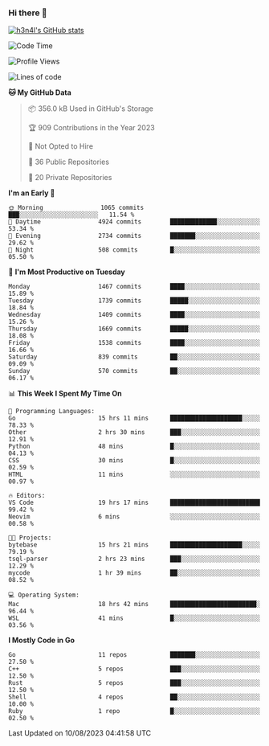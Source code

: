 ### Hi there 👋

[![h3n4l's GitHub stats](https://github-readme-stats.vercel.app/api?username=h3n4l&count_private=true&show_icons=true&theme=radical)](https://github.com/h3n4l/github-readme-stats)

<!--START_SECTION:waka-->
![Code Time](http://img.shields.io/badge/Code%20Time-1%2C484%20hrs%2045%20mins-blue)

![Profile Views](http://img.shields.io/badge/Profile%20Views-3-blue)

![Lines of code](https://img.shields.io/badge/From%20Hello%20World%20I%27ve%20Written-2.7%20million%20lines%20of%20code-blue)

**🐱 My GitHub Data** 

> 📦 356.0 kB Used in GitHub's Storage 
 > 
> 🏆 909 Contributions in the Year 2023
 > 
> 🚫 Not Opted to Hire
 > 
> 📜 36 Public Repositories 
 > 
> 🔑 20 Private Repositories 
 > 
**I'm an Early 🐤** 

```text
🌞 Morning                1065 commits        ███░░░░░░░░░░░░░░░░░░░░░░   11.54 % 
🌆 Daytime                4924 commits        █████████████░░░░░░░░░░░░   53.34 % 
🌃 Evening                2734 commits        ███████░░░░░░░░░░░░░░░░░░   29.62 % 
🌙 Night                  508 commits         █░░░░░░░░░░░░░░░░░░░░░░░░   05.50 % 
```
📅 **I'm Most Productive on Tuesday** 

```text
Monday                   1467 commits        ████░░░░░░░░░░░░░░░░░░░░░   15.89 % 
Tuesday                  1739 commits        █████░░░░░░░░░░░░░░░░░░░░   18.84 % 
Wednesday                1409 commits        ████░░░░░░░░░░░░░░░░░░░░░   15.26 % 
Thursday                 1669 commits        █████░░░░░░░░░░░░░░░░░░░░   18.08 % 
Friday                   1538 commits        ████░░░░░░░░░░░░░░░░░░░░░   16.66 % 
Saturday                 839 commits         ██░░░░░░░░░░░░░░░░░░░░░░░   09.09 % 
Sunday                   570 commits         ██░░░░░░░░░░░░░░░░░░░░░░░   06.17 % 
```


📊 **This Week I Spent My Time On** 

```text
💬 Programming Languages: 
Go                       15 hrs 11 mins      ████████████████████░░░░░   78.33 % 
Other                    2 hrs 30 mins       ███░░░░░░░░░░░░░░░░░░░░░░   12.91 % 
Python                   48 mins             █░░░░░░░░░░░░░░░░░░░░░░░░   04.13 % 
CSS                      30 mins             █░░░░░░░░░░░░░░░░░░░░░░░░   02.59 % 
HTML                     11 mins             ░░░░░░░░░░░░░░░░░░░░░░░░░   00.97 % 

🔥 Editors: 
VS Code                  19 hrs 17 mins      █████████████████████████   99.42 % 
Neovim                   6 mins              ░░░░░░░░░░░░░░░░░░░░░░░░░   00.58 % 

🐱‍💻 Projects: 
bytebase                 15 hrs 21 mins      ████████████████████░░░░░   79.19 % 
tsql-parser              2 hrs 23 mins       ███░░░░░░░░░░░░░░░░░░░░░░   12.29 % 
mycode                   1 hr 39 mins        ██░░░░░░░░░░░░░░░░░░░░░░░   08.52 % 

💻 Operating System: 
Mac                      18 hrs 42 mins      ████████████████████████░   96.44 % 
WSL                      41 mins             █░░░░░░░░░░░░░░░░░░░░░░░░   03.56 % 
```

**I Mostly Code in Go** 

```text
Go                       11 repos            ███████░░░░░░░░░░░░░░░░░░   27.50 % 
C++                      5 repos             ███░░░░░░░░░░░░░░░░░░░░░░   12.50 % 
Rust                     5 repos             ███░░░░░░░░░░░░░░░░░░░░░░   12.50 % 
Shell                    4 repos             ██░░░░░░░░░░░░░░░░░░░░░░░   10.00 % 
Ruby                     1 repo              █░░░░░░░░░░░░░░░░░░░░░░░░   02.50 % 
```




 Last Updated on 10/08/2023 04:41:58 UTC
<!--END_SECTION:waka-->

